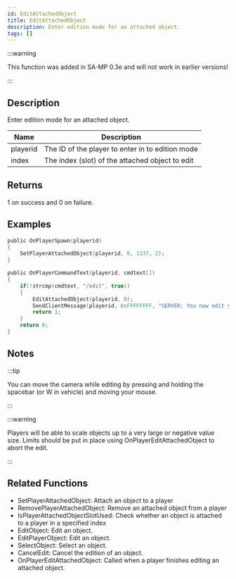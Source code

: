 ```yaml
---
id: EditAttachedObject
title: EditAttachedObject
description: Enter edition mode for an attached object.
tags: []
---
```


:::warning

This function was added in SA-MP 0.3e and will not work in earlier versions!

:::

## Description

Enter edition mode for an attached object.

| Name     | Description                                      |
| -------- | ------------------------------------------------ |
| playerid | The ID of the player to enter in to edition mode |
| index    | The index (slot) of the attached object to edit  |

## Returns

1 on success and 0 on failure.

## Examples

```c
public OnPlayerSpawn(playerid)
{
    SetPlayerAttachedObject(playerid, 0, 1337, 2);
}

public OnPlayerCommandText(playerid, cmdtext[])
{
    if(!strcmp(cmdtext, "/edit", true))
    {
        EditAttachedObject(playerid, 0);
        SendClientMessage(playerid, 0xFFFFFFFF, "SERVER: You now edit your attached object on index slot 0!");
        return 1;
    }
    return 0;
}
```

## Notes

:::tip

You can move the camera while editing by pressing and holding the spacebar (or W in vehicle) and moving your mouse.

:::

:::warning

Players will be able to scale objects up to a very large or negative value size. Limits should be put in place using OnPlayerEditAttachedObject to abort the edit.

:::

## Related Functions

- SetPlayerAttachedObject: Attach an object to a player
- RemovePlayerAttachedObject: Remove an attached object from a player
- IsPlayerAttachedObjectSlotUsed: Check whether an object is attached to a player in a specified index
- EditObject: Edit an object.
- EditPlayerObject: Edit an object.
- SelectObject: Select an object.
- CancelEdit: Cancel the edition of an object.
- OnPlayerEditAttachedObject: Called when a player finishes editing an attached object.
